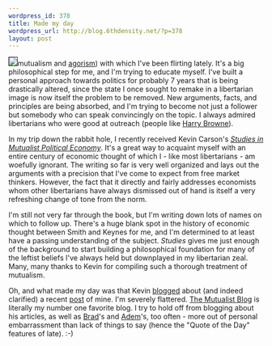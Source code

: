 ```yaml
--- 
wordpress_id: 378
title: Made my day
wordpress_url: http://blog.6thdensity.net/?p=378
layout: post
---
```

<div style="margin-bottom: 30px">
<div style="float: right"><img border="1" src="http://mutualist.org/sitebuildercontent/sitebuilderpictures/cover.jpg' /></div>
I'm still learning all about the particular flavors of anarchism (<a href="http://blog.6thdensity.net/wp-admin/mutualist.org">mutualism</a> and <a href="http://www.blackcrayon.com/library/nlm/">agorism</a>) with which I've been flirting lately.  It's a big philosophical step for me, and I'm trying to educate myself.  I've built a personal approach towards politics for probably 7 years that is being drastically altered, since the state I once sought to remake in a libertarian image is now itself the problem to be removed.  New arguments, facts, and principles are being absorbed, and I'm trying to become not just a follower but somebody who can speak convincingly on the topic.  I always admired libertarians who were good at outreach (people like <a href="http://harrybrowne.org">Harry Browne</a>).

In my trip down the rabbit hole, I recently received Kevin Carson's <em><a href="http://mutualist.org/id47.html">Studies in Mutualist Political Economy</a></em>.  It's a great way to acquaint myself with an entire century of economic thought of which I - like most libertarians - am woefully ignorant.  The writing so far is very well organized and lays out the arguments with a precision that I've come to expect from free market thinkers.  However, the fact that it directly and fairly addresses economists whom other libertarians have always dismissed out of hand is itself a very refreshing change of tone from the norm.

I'm still not very far through the book, but I'm writing down lots of names on which to follow up.  There's a huge blank spot in the history of economic thought between Smith and Keynes for me, and I'm determined to at least have a passing understanding of the subject.  <em>Studies</em> gives me just enough of the background to start building a philosophical foundation for many of the leftist beliefs I've always held but downplayed in my libertarian zeal.  Many, many thanks to Kevin for compiling such a thorough treatment of mutualism.

Oh, and what made my day was that Kevin <a href="http://mutualist.blogspot.com/2006/01/faux-private-interests-revisited.html">blogged</a> about (and indeed clarified) a recent <a href="http://blog.6thdensity.net/?p=365">post</a> of mine.  I'm severely flattered.  <a href="http://mutualist.blogspot.com">The Mutualist Blog</a> is literally my number one favorite blog.  I try to hold off from blogging about his articles, as well as <a href="http://bradspangler.com">Brad</a>'s and <a href="http://poxyhouses.blogspot.com">Adem</a>'s, too often - more out of personal embarrassment than lack of things to say (hence the "Quote of the Day" features of late).  :-)</div>
